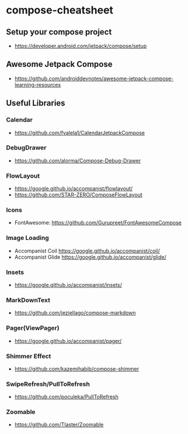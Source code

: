 # compose-cheatsheet

## Setup your compose project
- https://developer.android.com/jetpack/compose/setup

## Awesome Jetpack Compose
- https://github.com/androiddevnotes/awesome-jetpack-compose-learning-resources

## Useful Libraries

### Calendar
- https://github.com/fvalela1/CalendarJetpackCompose

### DebugDrawer
- https://github.com/alorma/Compose-Debug-Drawer

### FlowLayout
- https://google.github.io/accompanist/flowlayout/
- https://github.com/STAR-ZERO/ComposeFlowLayout

### Icons
- FontAwesome: https://github.com/Gurupreet/FontAwesomeCompose

### Image Loading
- Accompanist Coil https://google.github.io/accompanist/coil/
- Accompanist Glide https://google.github.io/accompanist/glide/

### Insets
- https://google.github.io/accompanist/insets/

### MarkDownText
- https://github.com/jeziellago/compose-markdown

### Pager(ViewPager)
- https://google.github.io/accompanist/pager/

### Shimmer Effect
- https://github.com/kazemihabib/compose-shimmer

### SwipeRefresh/PullToRefresh 
- https://github.com/poculeka/PullToRefresh

### Zoomable
- https://github.com/Tlaster/Zoomable

